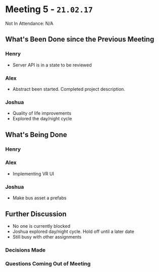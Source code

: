 # Meeting 5 - `21.02.17`
Not In Attendance: N/A

## What's Been Done since the Previous Meeting
### Henry
- Server API is in a state to be reviewed
### Alex
- Abstract been started. Completed project description.
### Joshua
- Quality of life improvements
- Explored the day/night cycle

## What's Being Done
### Henry
### Alex
- Implementing VR UI 
### Joshua
- Make bus asset a prefabs

## Further Discussion
- No one is currently blocked
- Joshua explored day/night cycle. Hold off until a later date
- Still busy with other assignments

### Decisions Made

### Questions Coming Out of Meeting
